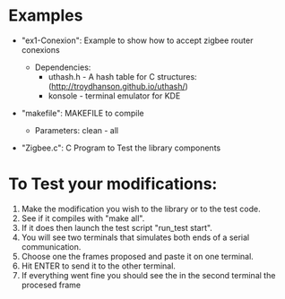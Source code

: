 Examples
===========

- "ex1-Conexion": Example to show how to accept zigbee router conexions 
  - Dependencies:
    - uthash.h - A hash table for C structures: 
    (http://troydhanson.github.io/uthash/)
    - konsole - terminal emulator for KDE
 

- "makefile": MAKEFILE to compile
  - Parameters: clean - all

- "Zigbee.c": C Program to Test the library components

To Test your modifications:
===========================
1. Make the modification you wish to the library or to the test code.
2. See if it compiles with "make all".
3. If it does then launch the test script "run_test start".
4. You will see two terminals that simulates both ends of a serial communication.
5. Choose one the frames proposed and paste it on one terminal.
6. Hit ENTER to send it to the other terminal.
7. If everything went fine you should see the in the second terminal the procesed frame